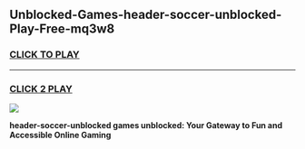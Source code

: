 
## Unblocked-Games-header-soccer-unblocked-Play-Free-mq3w8
<h3>
<a href="https://premium76.site?title=header-soccer-unblocked&ref=20M">CLICK TO PLAY</a></h3>
<hr>

<h3>
<a href="https://premium76.site?title=header-soccer-unblocked&ref=20M">CLICK 2 PLAY</a>
  
</h3>

<a href="https://premium76.site?title=header-soccer-unblocked&ref=19M"><img src="https://clearcache.store/games.png"></a>


**header-soccer-unblocked games unblocked: Your Gateway to Fun and Accessible Online Gaming**
